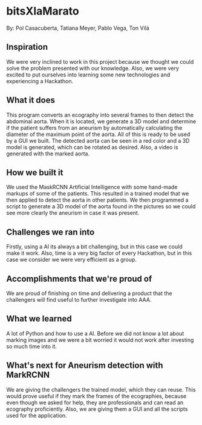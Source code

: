 # bitsXlaMarato
By: Pol Casacuberta, Tatiana Meyer, Pablo Vega, Ton Vilà

## Inspiration
We were very inclined to work in this project because we thought we could solve the problem presented with our knowledge. Also, we were very excited to put ourselves into learning some new technologies and experiencing a Hackathon.

## What it does
This program converts an ecography into several frames to then detect the abdominal aorta. When it is located, we generate a 3D model and determine if the patient suffers from an aneurism by automatically calculating the diameter of the maximum point of the aorta.
All of this is ready to be used by a GUI we built. The detected aorta can be seen in a red color and a 3D model is generated, which can be rotated as desired. Also, a video is generated with the marked aorta.

## How we built it
We used the MaskRCNN Artificial Intelligence with some hand-made markups of some of the patients. This resulted in a trained model that we then applied to detect the aorta in other patients.
We then programmed a script to generate a 3D model of the aorta found in the pictures so we could see more clearly the aneurism in case it was present.

## Challenges we ran into
Firstly, using a AI its always a bit challenging, but in this case we could make it work. Also, time is a very big factor of every Hackathon, but in this case we consider we were very efficient as a group.

## Accomplishments that we're proud of
We are proud of finishing on time and delivering a product that the challengers will find useful to further investigate into AAA.

## What we learned
A lot of Python and how to use a AI. Before we did not know a lot about marking images and we were a bit worried it would not work after investing so much time into it.

## What's next for Aneurism detection with MarkRCNN
We are giving the challengers the trained model, which they can reuse. This would prove useful if they mark the frames of the ecographies, because even though we asked for help, they are professionals and can read an ecography proficiently.
Also, we are giving them a GUI and all the scripts used for the application.
